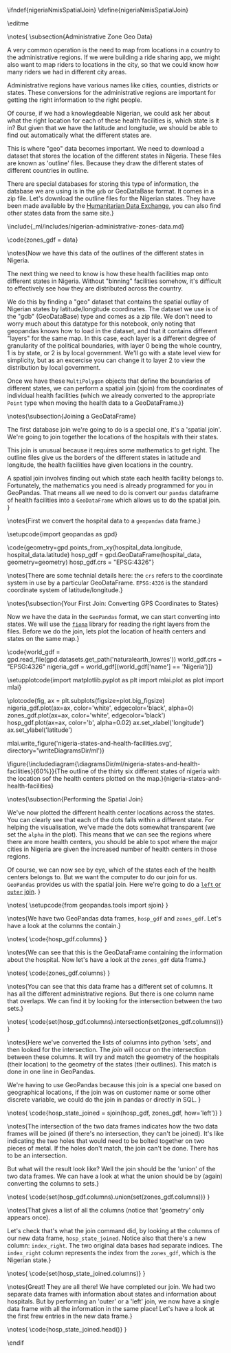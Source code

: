 \ifndef{nigeriaNmisSpatialJoin}
\define{nigeriaNmisSpatialJoin}

\editme

\notes{
\subsection{Administrative Zone Geo Data}

A very common operation is the need to map from locations in a country to the administrative regions. If we were building a ride sharing app, we might also want to map riders to locations in the city, so that we could know how many riders we had in different city areas.

Administrative regions have various names like cities, counties, districts or states. These conversions for the administrative regions are important for getting the right information to the right people.

Of course, if we had a knowlegdeable Nigerian, we could ask her about what the right location for each of these health facilities is, which state is it in? But given that we have the latitude and longitude, we should be able to find out automatically what the different states are. 

This is where "geo" data becomes important. We need to download a dataset that stores the location of the different states in Nigeria. These files are known as 'outline' files. Because they draw the different states of different countries in outline. 

There are special databases for storing this type of information, the database we are using is in the ```gdb``` or GeoDataBase format. It comes in a zip file. Let's download the outline files for the Nigerian states. They have been made available by the [Humanitarian Data Exchange](https://data.humdata.org/), you can also find other states data from the same site.}

\include{_ml/includes/nigerian-administrative-zones-data.md}

\code{zones_gdf = data}

\notes{Now we have this data of the outlines of the different states in Nigeria. 

The next thing we need to know is how these health facilities map onto different states in Nigeria. Without "binning" facilities somehow, it's difficult to effectively see how they are distributed across the country.

We do this by finding a "geo" dataset that contains the spatial outlay of Nigerian states by latitude/longitude coordinates. The dataset we use is of the "gdb" (GeoDataBase) type and comes as a zip file. We don't need to worry much about this datatype for this notebook, only noting that geopandas knows how to load in the dataset, and that it contains different "layers" for the same map. In this case, each layer is a  different degree of granularity of the political boundaries, with layer 0 being the whole country, 1 is by state, or 2 is by local government. We'll go with a state level view for simplicity, but as an excercise you can change it to layer 2 to view the distribution by local government. 

Once we have these ```MultiPolygon``` objects that define the boundaries of different states, we can perform a spatial join (sjoin) from the coordinates of individual health facilities (which we already converted to the appropriate ```Point``` type when moving the health data to a GeoDataFrame.)}

\notes{\subsection{Joining a GeoDataFrame}

The first database join we're going to do is a special one, it's a 'spatial join'. We're going to join together the locations of the hospitals with their states. 

This join is unusual because it requires some mathematics to get right. The outline files give us the borders of the different states in latitude and longitude, the health facilities have given locations in the country. 

A spatial join involves finding out which state each health facility belongs to. Fortunately, the mathematics you need is already programmed for you in GeoPandas. That means all we need to do is convert our ```pandas``` dataframe of health facilities into a ```GeoDataFrame``` which allows us to do the spatial join. }

\notes{First we convert the hospital data to a `geopandas` data frame.}

\setupcode{import geopandas as gpd}

\code{geometry=gpd.points_from_xy(hospital_data.longitude, hospital_data.latitude)
hosp_gdf = gpd.GeoDataFrame(hospital_data, 
                            geometry=geometry)
hosp_gdf.crs = "EPSG:4326"}

\notes{There are some technial details here: the  ```crs``` refers to the coordinate system in use by a particular GeoDataFrame. ```EPSG:4326``` is the standard coordinate system of latitude/longitude.}

\notes{\subsection{Your First Join: Converting GPS Coordinates to States}

Now we have the data in the ```GeoPandas``` format, we can start converting into states. We will use the [```fiona```](https://pypi.org/project/Fiona/) library for reading the right layers from the files. Before we do the join, lets plot the location of health centers and states on the same map.}


\code{world_gdf = gpd.read_file(gpd.datasets.get_path('naturalearth_lowres'))
world_gdf.crs = "EPSG:4326"
nigeria_gdf = world_gdf[(world_gdf['name'] == 'Nigeria')]}

\setupplotcode{import matplotlib.pyplot as plt
import mlai.plot as plot
import mlai}

\plotcode{fig, ax = plt.subplots(figsize=plot.big_figsize)
nigeria_gdf.plot(ax=ax, color='white', edgecolor='black', alpha=0)
zones_gdf.plot(ax=ax, color='white', edgecolor='black')
hosp_gdf.plot(ax=ax, color='b', alpha=0.02)
ax.set_xlabel('longitude')
ax.set_ylabel('latitude')

mlai.write_figure('nigeria-states-and-health-facilities.svg', directory='\writeDiagramsDir/ml')}

\figure{\includediagram{\diagramsDir/ml/nigeria-states-and-health-facilities}{60%}}{The outline of the thirty six different states of nigeria with the location sof the health centers plotted on the map.}{nigeria-states-and-health-facilities}


\notes{\subsection{Performing the Spatial Join}

We've now plotted the different health center locations across the states. You can clearly see that each of the dots falls within a different state. For helping the visualisation, we've made the dots somewhat transparent (we set the ```alpha``` in the plot). This means that we can see the regions where there are more health centers, you should be able to spot where the major cities in Nigeria are given the increased number of health centers in those regions.

Of course, we can now see by eye, which of the states each of the health centers belongs to. But we want the computer to do our join for us. `GeoPandas` provides us with the spatial join. Here we're going to do a [`left` or `outer` join](https://en.wikipedia.org/wiki/Join_(SQL)#Left_outer_join). }

\notes{
\setupcode{from geopandas.tools import sjoin}
}

\notes{We have two GeoPandas data frames, `hosp_gdf` and `zones_gdf`. Let's have a look at the columns the contain.}

\notes{
\code{hosp_gdf.columns}
}

\notes{We can see that this is the GeoDataFrame containing the information about the hospital. Now let's have a look at the ```zones_gdf``` data frame.}

\notes{
\code{zones_gdf.columns}
}

\notes{You can see that this data frame has a different set of columns. It has all the different administrative regions. But there is one column name that overlaps. We can find it by looking for the intersection between the two sets.}

\notes{
\code{set(hosp_gdf.columns).intersection(set(zones_gdf.columns))}
}

\notes{Here we've converted the lists of columns into python 'sets', and then looked for the intersection. The *join* will occur on the intersection between these columns. It will try and match the geometry of the hospitals (their location) to the geometry of the states (their outlines). This match is done in one line in GeoPandas.

We're having to use GeoPandas because this join is a special one based on geographical locations, if the join was on customer name or some other discrete variable, we could do the join in pandas or directly in SQL. }

\notes{
\code{hosp_state_joined = sjoin(hosp_gdf, zones_gdf, how='left')}
}

\notes{The intersection of the two data frames indicates how the two data frames will be joined (if there's no intersection, they can't be joined). It's like indicating the two holes that would need to be bolted together on two pieces of metal. If the holes don't match, the join can't be done. There has to be an intersection. 

But what will the result look like? Well the join should be the 'union' of the two data frames. We can have a look at what the union should be by (again) converting the columns to sets.}

\notes{
\code{set(hosp_gdf.columns).union(set(zones_gdf.columns))}
}

\notes{That gives a list of all the columns (notice that 'geometry' only appears once). 

Let's check that's what the join command did, by looking at the columns of our new data frame, ```hosp_state_joined```. Notice also that there's a new column: ```index_right```. The two original data bases had separate indices. The ```index_right``` column represents the index from the ```zones_gdf```, which is the Nigerian state.}

\notes{
\code{set(hosp_state_joined.columns)}
}

\notes{Great! They are all there! We have completed our join. We had two separate data frames with information about states and information about hospitals. But by performing an 'outer' or a 'left' join, we now have a single data frame with all the information in the same place! Let's have a look at the first frew entries in the new data frame.}

\notes{
\code{hosp_state_joined.head()}
}

\endif
